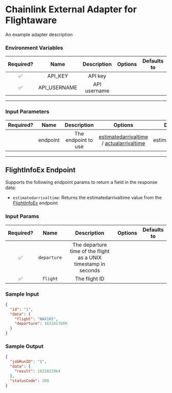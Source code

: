 # Chainlink External Adapter for Flightaware

An example adapter description

### Environment Variables

| Required? |     Name     | Description  | Options | Defaults to |
| :-------: | :----------: | :----------: | :-----: | :---------: |
|    ✅     |   API_KEY    |   API key    |         |             |
|    ✅     | API_USERNAME | API username |         |             |

---

### Input Parameters

| Required? |   Name   |     Description     |                    Options                                                                   |     Defaults to      |
| :-------: | :------: | :-----------------: | :------------------------------------------------------------------------------------------: | :------------------: |
|           | endpoint | The endpoint to use | [estimatedarrivaltime](#FlightInfoEx-Endpoint) / [actualarrivaltime](#FlightInfoEx-Endpoint) | estimatedarrivaltime |

---

## FlightInfoEx Endpoint

Supports the following endpoint params to return a field in the response data:

- `estimatedarrivaltime`: Returns the estimatedarrivaltime value from the [FlightInfoEx](https://flightaware.com/commercial/aeroapi/explorer/#op_FlightInfoEx) endpoint

### Input Params

| Required? |    Name     |                           Description                           | Options | Defaults to |
| :-------: | :---------: | :-------------------------------------------------------------: | :-----: | :---------: |
|    ✅     | `departure` | The departure time of the flight as a UNIX timestamp in seconds |         |             |
|    ✅     |  `flight`   |                          The flight ID                          |         |             |

### Sample Input

```json
{
  "id": "1",
  "data": {
    "flight": "NAX105",
    "departure": 1631817600
  }
}
```

### Sample Output

```json
{
  "jobRunID": "1",
  "data": {
    "result": 1631823964
  },
  "statusCode": 200
}
```

